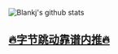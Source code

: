 ![Blankj's github stats](https://github-readme-stats.vercel.app/api?username=Blankj&count_private=true&show_icons=true&hide=contribs&include_all_commits=true)

## [🔥字节跳动靠谱内推🔥](https://blankj.com/2020/05/19/welcome-bytedance)
